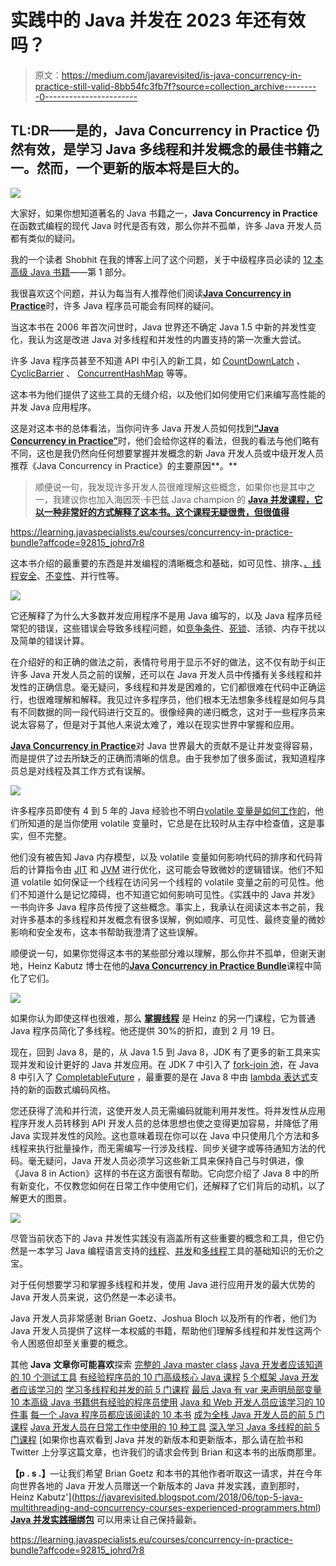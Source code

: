 # 实践中的 Java 并发在 2023 年还有效吗？

> 原文：<https://medium.com/javarevisited/is-java-concurrency-in-practice-still-valid-8bb54fc3fb7f?source=collection_archive---------0----------------------->

## TL:DR——是的，Java Concurrency in Practice 仍然有效，是学习 Java 多线程和并发概念的最佳书籍之一。然而，一个更新的版本将是巨大的。

[![](img/90d49c848f735a153addf72e9abedcff.png)](http://www.amazon.com/dp/0321349601/?tag=javamysqlanta-20)

大家好，如果你想知道著名的 Java 书籍之一，**Java Concurrency in Practice**在函数式编程的现代 Java 时代是否有效，那么你并不孤单，许多 Java 开发人员都有类似的疑问。

我的一个读者 Shobhit 在我的博客上问了这个问题，关于中级程序员必读的 [12 本高级 Java 书籍](http://www.java67.com/2016/06/12-must-read-advance-java-books-for-intermediate-programmers.html)——第 1 部分。

我很喜欢这个问题，并认为每当有人推荐他们阅读[**Java Concurrency in Practice**](http://www.amazon.com/dp/0321349601/?tag=javamysqlanta-20)时，许多 Java 程序员可能会有同样的疑问。

当这本书在 2006 年首次问世时，Java 世界还不确定 Java 1.5 中新的并发性变化，我认为这是改进 Java 对多线程和并发性的内置支持的第一次重大尝试。

许多 Java 程序员甚至不知道 API 中引入的新工具，如 [CountDownLatch](http://www.java67.com/2015/06/java-countdownlatch-example.html) 、 [CyclicBarrier](http://www.java67.com/2015/06/how-to-use-cyclicbarrier-in-java.html) 、 [ConcurrentHashMap](https://www.java67.com/2020/02/25-examples-of-concurrenthashmap-in-java.html) 等等。

这本书为他们提供了这些工具的无缝介绍，以及他们如何使用它们来编写高性能的并发 Java 应用程序。

这是对这本书的总体看法，当你问许多 Java 开发人员如何找到[**“Java Concurrency in Practice”**](http://www.amazon.com/dp/0321349601/?tag=javamysqlanta-20)时，他们会给你这样的看法，但我的看法与他们略有不同，这也是我仍然向任何想要掌握并发概念的新 Java 开发人员或中级开发人员推荐《Java Concurrency in Practice》的主要原因**。**

> 顺便说一句，我发现许多开发人员很难理解这些概念，如果你也是其中之一，我建议你也加入海因茨·卡巴兹 Java champion 的 [**Java 并发课程，它以一种非常好的方式解释了这本书。这个课程无疑很贵，但很值得**](https://learning.javaspecialists.eu/courses/concurrency-in-practice-bundle?affcode=92815_johrd7r8)

<https://learning.javaspecialists.eu/courses/concurrency-in-practice-bundle?affcode=92815_johrd7r8>  

这本书介绍的最重要的东西是并发编程的清晰概念和基础，如可见性、排序、[、线程安全](http://javarevisited.blogspot.com/2012/01/how-to-write-thread-safe-code-in-java.html)、[不变性](http://javarevisited.blogspot.com/2013/03/how-to-create-immutable-class-object-java-example-tutorial.html)、并行性等。

[![](img/36439c5cd8e5af6184199f0877c05a67.png)](http://www.amazon.com/dp/0321349601/?tag=javamysqlanta-20)

它还解释了为什么大多数并发应用程序不是用 Java 编写的，以及 Java 程序员经常犯的错误，这些错误会导致多线程问题，如[竞争条件](http://javarevisited.blogspot.sg/2012/02/what-is-race-condition-in.html#axzz59AbkWuk9)、[死锁](https://javarevisited.blogspot.com/2018/08/how-to-avoid-deadlock-in-java-threads.html#axzz6ccm5KWKs)、活锁、内存干扰以及简单的错误计算。

在介绍好的和正确的做法之前，表情符号用于显示不好的做法，这不仅有助于纠正许多 Java 开发人员之前的误解，还可以在 Java 开发人员中传播有关多线程和并发性的正确信息。毫无疑问，多线程和并发是困难的，它们都很难在代码中正确运行，也很难理解和解释。我见过许多程序员，他们根本无法想象多线程是如何与具有不同数据的同一段代码进行交互的。很像经典的递归概念，这对于一些程序员来说太容易了，但是对于其他人来说太难了，难以在现实世界中掌握和应用。

[**Java Concurrency in Practice**](http://www.amazon.com/dp/0321349601/?tag=javamysqlanta-20)对 Java 世界最大的贡献不是让并发变得容易，而是提供了过去所缺乏的正确而清晰的信息。由于我参加了很多面试，我知道程序员总是对线程及其工作方式有误解。

[![](img/90d49c848f735a153addf72e9abedcff.png)](http://www.amazon.com/dp/0321349601/?tag=javamysqlanta-20)

许多程序员即使有 4 到 5 年的 Java 经验也不明白[volatile 变量是如何工作的](http://javarevisited.blogspot.sg/2011/06/volatile-keyword-java-example-tutorial.html)，他们所知道的是当你使用 volatile 变量时，它总是在比较时从主存中检查值，这是事实，但不完整。

他们没有被告知 Java 内存模型，以及 volatile 变量如何影响代码的排序和代码背后的计算指令由 [JIT](http://www.java67.com/2013/02/difference-between-jit-and-jvm-in-java.html) 和 [JVM](http://www.java67.com/2016/08/10-jvm-options-for-java-production-application.html) 进行优化，这可能会导致微妙的逻辑错误。他们不知道 volatile 如何保证一个线程在访问另一个线程的 volatile 变量之前的可见性。他们不知道什么是记忆障碍，也不知道它如何影响可见性。《实践中的 Java 并发》一书向许多 Java 程序员传授了这些概念。事实上，我承认在阅读这本书之前，我对许多基本的多线程和并发概念有很多误解，例如顺序、可见性、最终变量的微妙影响和安全发布，这本书帮助我澄清了这些误解。

顺便说一句，如果你觉得这本书的某些部分难以理解，那么你并不孤单，但谢天谢地，Heinz Kabutz 博士在他的[**Java Concurrency in Practice Bundle**](https://learning.javaspecialists.eu/courses/concurrency-in-practice-bundle?affcode=92815_johrd7r8)课程中简化了它们。

[![](img/11a128110ef626b61fc6a5ec48c8bb27.png)](https://learning.javaspecialists.eu/courses/concurrency-in-practice-bundle?affcode=92815_johrd7r8)

如果你认为即使这样也很难，那么 [**掌握线程**](https://javaspecialists.teachable.com/p/mastering-threads-2019/?product_id=984568&coupon_code=LAUNCH_FEBRUARY&affcode=92815_johrd7r8) 是 Heinz 的另一门课程，它为普通 Java 程序员简化了多线程。他还提供 30%的折扣，直到 2 月 19 日。

现在，回到 Java 8，是的，从 Java 1.5 到 Java 8，JDK 有了更多的新工具来实现并发和设计更好的 Java 并发应用。在 JDK 7 中引入了 [fork-join 池](http://javarevisited.blogspot.sg/2016/12/difference-between-executor-framework-and-ForkJoinPool-in-Java.html)，在 Java 8 中引入了 [CompletableFuture](https://www.java67.com/2022/02/completablefuture-in-java-with-example.html) ，最重要的是在 Java 8 中由 [lambda 表达式](http://javarevisited.blogspot.com/2014/02/10-example-of-lambda-expressions-in-java8.html)支持的新的函数式编码风格。

您还获得了流和并行流，这使开发人员无需编码就能利用并发性。将并发性从应用程序开发人员转移到 API 开发人员的总体思想也使之变得更加容易，并降低了用 Java 实现并发性的风险。这也意味着现在你可以在 Java 中只使用几个方法和多线程来执行批量操作，而无需编写一行涉及线程、同步关键字或等待通知方法的代码。毫无疑问，Java 开发人员必须学习这些新工具来保持自己与时俱进，像《Java 8 in Action》这样的书在这方面很有帮助。它向您介绍了 Java 8 中的所有新变化，不仅教您如何在日常工作中使用它们，还解释了它们背后的动机，以了解更大的图景。

[![](img/e91e3190a2194f41ce682870611f5b5b.png)](http://www.amazon.com/Java-Action-Lambdas-functional-style-programming/dp/1617291994?tag=javamysqlanta-20)

尽管当前状态下的 Java 并发性实践没有涵盖所有这些重要的概念和工具，但它仍然是一本学习 Java 编程语言支持的[线程](http://javarevisited.blogspot.sg/2011/02/how-to-implement-thread-in-java.html)、[并发](http://javarevisited.blogspot.com/2015/05/top-10-java-multithreading-and.html)和[多线程](http://javarevisited.blogspot.sg/2014/07/top-50-java-multithreading-interview-questions-answers.html)工具的基础知识的无价之宝。

对于任何想要学习和掌握多线程和并发，使用 Java 进行应用开发的最大优势的 Java 开发人员来说，这仍然是一本必读书。

Java 开发人员非常感谢 Brian Goetz、Joshua Bloch 以及所有的作者，他们为 Java 开发人员提供了这样一本权威的书籍，帮助他们理解多线程和并发性这两个令人困惑但却至关重要的概念。

其他 **Java** **文章你可能喜欢**探索
[完整的 Java master class](https://click.linksynergy.com/fs-bin/click?id=JVFxdTr9V80&subid=0&offerid=323058.1&type=10&tmpid=14538&RD_PARM1=https%3A%2F%2Fwww.udemy.com%2Fjava-the-complete-java-developer-course%2F)
[Java 开发者应该知道的 10 个测试工具](http://javarevisited.blogspot.sg/2018/01/10-unit-testing-and-integration-tools-for-java-programmers.html)
[有经验程序员的 10 门高级核心 Java 课程](https://javarevisited.blogspot.com/2020/04/top-10-advanced-core-java-courses-for-experienced-developers.html)
[5 个框架 Java 开发者应该学习的](http://javarevisited.blogspot.sg/2018/04/top-5-java-frameworks-to-learn-in-2018_27.html)
[学习多线程和并发的前 5 门课程](https://javarevisited.blogspot.com/2016/06/5-books-to-learn-concurrent-programming-multithreading-java.html)
[最后 Java 有 var 来声明局部变量](http://javarevisited.blogspot.sg/2018/03/finally-java-10-has-var-to-declare-local-variables.html)
[10 本高级 Java 书籍供有经验的程序员使用](https://javarevisited.blogspot.com/2020/04/top-10-advanced-java-books-for-experienced-programmers.html)
[Java 和 Web 开发人员应该学习的 10 件事](http://javarevisited.blogspot.sg/2017/12/10-things-java-programmers-should-learn.html#axzz53ENLS1RB)
[每一个 Java 程序员都应该阅读的 10 本书](http://www.java67.com/2018/02/10-books-java-developers-should-read-in.html)
[成为全栈 Java 开发人员的前 5 门课程](https://javarevisited.blogspot.com/2020/04/top-5-courses-to-become-full-stack-java-developer-with-Angular-and-Reactjs.html)
[Java 开发人员在日常工作中使用的 10 种工具](http://javarevisited.blogspot.sg/2017/03/10-tools-used-by-java-programming-Developers.html#axzz55lrMRnNC)
[深入学习 Java 多线程的前 5 门课程](https://javarevisited.blogspot.com/2018/06/top-5-java-multithreading-and-concurrency-courses-experienced-programmers.html) [如果你也喜欢看到 Java 并发的新版本和更新版本，那么请在脸书和 Twitter 上分享这篇文章，也许我们的请求会传到 Brian 和这本书的出版商那里。

**【p . s .】**—让我们希望 Brian Goetz 和本书的其他作者听取这一请求，并在今年向世界各地的 Java 开发人员赠送一个新版本的 Java 并发实践，直到那时，Heinz Kabutz'](https://javarevisited.blogspot.com/2018/06/top-5-java-multithreading-and-concurrency-courses-experienced-programmers.html) [**Java 并发实践捆绑包**](https://learning.javaspecialists.eu/courses/concurrency-in-practice-bundle?affcode=92815_johrd7r8) 可以用来让自己保持最新。

<https://learning.javaspecialists.eu/courses/concurrency-in-practice-bundle?affcode=92815_johrd7r8> 